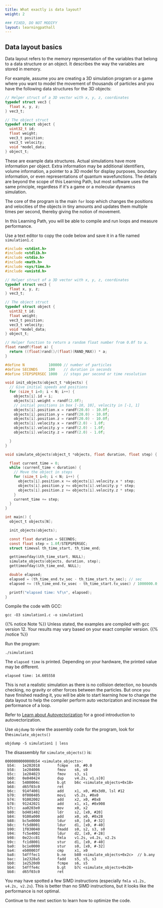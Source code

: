 ```yaml
---
title: What exactly is data layout?
weight: 2

### FIXED, DO NOT MODIFY
layout: learningpathall
---
```


## Data layout basics

Data layout refers to the memory representation of the variables that belong to a data structure or an object. It describes the way the variables are stored in memory. 

For example, assume you are creating a 3D simulation program or a game where you want to model the movement of thousands of particles and you have the following data structures for the 3D objects:

```C
// Helper struct of a 3D vector with x, y, z, coordinates
typedef struct vec3 {
  float x, y, z;
} vec3_t;

// The object struct
typedef struct object {
  uint32_t id;
  float weight;
  vec3_t position;
  vec3_t velocity;
  void *model_data;
} object_t;
```

These are example data structures. Actual simulations have more information per object. Extra information may be additional identifiers, volume information, a pointer to a 3D model for display purposes, boundary information, or even representations of quantum wavefunctions. The details are beyond the scope of this Learning Path, but most software uses the same principle, regardless if it's a game or a molecular dynamics simulation.

The core of the program is the main `for` loop which changes the positions and velocities of the objects in tiny amounts and updates them multiple times per second, thereby giving the notion of movement.

In this Learning Path, you will be able to compile and run loops and measure performance. 

Use a text editor to copy the code below and save it in a file named `simulation1.c`

```C
#include <stdint.h>
#include <stdlib.h>
#include <stdio.h>
#include <math.h>
#include <sys/time.h>
#include <unistd.h>

// Helper struct of a 3D vector with x, y, z, coordinates
typedef struct vec3 {
  float x, y, z;
} vec3_t;

// The object struct
typedef struct object {
  uint32_t id;
  float weight;
  vec3_t position;
  vec3_t velocity;
  void *model_data;
} object_t;

// Helper function to return a random float number from 0.0f to a.
float randf(float a) {
  return ((float)rand()/(float)(RAND_MAX)) * a;
}

#define N           100000 // number of particles
#define SECONDS     100    // duration in seconds
#define STEPSPERSEC 1000   // steps per second or time resolution

void init_objects(object_t *objects) {
  // Give initial speeds and positions
  for (size_t i=0; i < N; i++) {
    objects[i].id = i;
    objects[i].weight = randf(2.0f);
    // initial positions in box [-10, 10], velocity in [-1, 1]
    objects[i].position.x = randf(20.0) - 10.0f;
    objects[i].position.y = randf(20.0) - 10.0f;
    objects[i].position.z = randf(20.0) - 10.0f;
    objects[i].velocity.x = randf(2.0) - 1.0f;
    objects[i].velocity.y = randf(2.0) - 1.0f;
    objects[i].velocity.z = randf(2.0) - 1.0f;

  }
}

void simulate_objects(object_t *objects, float duration, float step) {

  float current_time = 0;
  while (current_time < duration) {
    // Move the object in steps
    for (size_t i=0; i < N; i++) {
      objects[i].position.x += objects[i].velocity.x * step;
      objects[i].position.y += objects[i].velocity.y * step;
      objects[i].position.z += objects[i].velocity.z * step;
    }
    current_time += step;
  }
}

int main() {
  object_t objects[N];

  init_objects(objects);

  const float duration = SECONDS;
  const float step = 1.0f/STEPSPERSEC;
  struct timeval th_time_start, th_time_end;

  gettimeofday(&th_time_start, NULL);
  simulate_objects(objects, duration, step);
  gettimeofday(&th_time_end, NULL);

  double elapsed;
  elapsed = (th_time_end.tv_sec - th_time_start.tv_sec); // sec
  elapsed += (th_time_end.tv_usec - th_time_start.tv_usec) / 1000000.0; // us to sec

  printf("elapsed time: %f\n", elapsed);
}
```

Compile the code with GCC:

```console
gcc -O3 simulation1.c -o simulation1
```

{{% notice Note %}}
Unless stated, the examples are compiled with gcc version 12. Your results may vary based on your exact compiler version.
{{% /notice %}}

Run the program: 

```console
./simulation1 
```

The `elapsed time` is printed. Depending on your hardware, the printed value may be different.

```output
elapsed time: 14.605558
```

This is not a realistic simulation as there is no collision detection, no bounds checking, no gravity or other forces between the particles. But once you have finished reading it, you will be able to start learning how to change the data layout to help the compiler perform auto vectorization and increase the performance of a loop. 

Refer to [Learn about Autovectorization](/learning-paths/cross-platform/loop-reflowing/) for a good introduction to autovectorization.

Use `objdump` to view the assembly code for the program, look for the`simulate_objects()`

```console
objdump -S simulation1 | less
```

The disassembly for `simulate_objects()` is:

```output
0000000000000b54 <simulate_objects>:
 b54:   1e202018        fcmpe   s0, #0.0
 b58:   1e204006        fmov    s6, s0
 b5c:   1e204023        fmov    s3, s1
 b60:   0e040424        dup     v4.2s, v1.s[0]
 b64:   5400004c        b.gt    b6c <simulate_objects+0x18>
 b68:   d65f03c0        ret
 b6c:   914f4001        add     x1, x0, #0x3d0, lsl #12
 b70:   0f000405        movi    v5.2s, #0x0
 b74:   91002002        add     x2, x0, #0x8
 b78:   91242021        add     x1, x1, #0x908
 b7c:   aa0203e0        mov     x0, x2
 b80:   bd401402        ldr     s2, [x0, #20]
 b84:   9100a000        add     x0, x0, #0x28
 b88:   bc5e0000        ldur    s0, [x0, #-32]
 b8c:   fc5d8001        ldur    d1, [x0, #-40]
 b90:   1f030040        fmadd   s0, s2, s3, s0
 b94:   fc5e4002        ldur    d2, [x0, #-28]
 b98:   0e22cc81        fmla    v1.2s, v4.2s, v2.2s
 b9c:   fc1d8001        stur    d1, [x0, #-40]
 ba0:   bc1e0000        stur    s0, [x0, #-32]
 ba4:   eb00003f        cmp     x1, x0
 ba8:   54fffec1        b.ne    b80 <simulate_objects+0x2c>  // b.any
 bac:   1e2328a5        fadd    s5, s5, s3
 bb0:   1e2520d0        fcmpe   s6, s5
 bb4:   54fffe4c        b.gt    b7c <simulate_objects+0x28>
 bb8:   d65f03c0        ret
```

You may have spotted a few SIMD instructions (especially `fmla v1.2s, v4.2s, v2.2s`). This is better than no SIMD instructions, but it looks like the performance is not optimal. 

Continue to the next section to learn how to optimize the code. 
